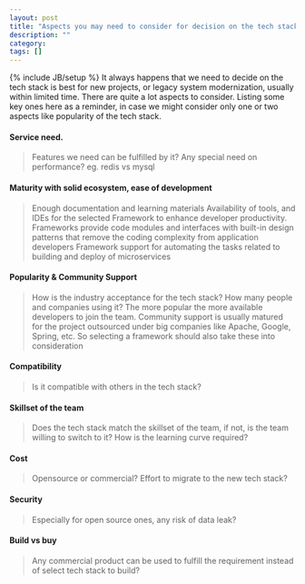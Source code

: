 ```yaml
---
layout: post
title: "Aspects you may need to consider for decision on the tech stack"
description: ""
category: 
tags: []
---
```

{% include JB/setup %}
It always happens that we need to decide on the tech stack is best for new projects, or legacy system modernization, usually within limited time. There are quite a lot aspects to consider. Listing some key ones here as a reminder, in case we might consider only one or two aspects like popularity of the tech stack.

#### Service need.
> Features we need can be fulfilled by it?
> Any special need on performance? eg. redis vs mysql

#### Maturity with solid ecosystem, ease of development
> Enough documentation and learning materials
> Availability of tools, and IDEs for the selected Framework to enhance developer productivity.
> Frameworks provide code modules and interfaces with built-in design patterns that remove the coding complexity from application developers
> Framework support for automating the tasks related to building and deploy of microservices

#### Popularity & Community Support
> How is the industry acceptance for the tech stack? How many people and companies using it? The more popular the more available developers to join the team.
> Community support is usually matured for the project outsourced under big companies like Apache, Google, Spring, etc. So selecting a framework should also take these into consideration

#### Compatibility
> Is it compatible with others in the tech stack?

#### Skillset of the team
> Does the tech stack match the skillset of the team, if not, is the team willing to switch to it? How is the learning curve required?

#### Cost
> Opensource or commercial?
> Effort to migrate to the new tech stack?

#### Security
> Especially for open source ones, any risk of data leak?

#### Build vs buy
> Any commercial product can be used to fulfill the requirement instead of select tech stack to build?
